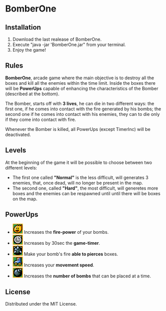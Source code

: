 # BomberOne

## Installation

1. Download the last realease of BomberOne.
2. Execute "java -jar 'BomberOne.jar" from your terminal.
3. Enjoy the game!

## Rules

**BomberOne**, arcade game where the main objective is to destroy all the boxes and kill all the enemies within the time limit.
Inside the boxes there will be **PowerUps** capable of enhancing the characteristics of the Bomber (described at the bottom).

The Bomber, starts off with **3 lives**, he can die in two different ways: the first one, if he comes into contact with the fire generated by his bombs; the second one if he comes into contact with his enemies, they can to die only if they come into contact with fire.

Whenever the Bomber is killed, all PowerUps (except TimerInc) will be deactivated.


## Levels
At the beginning of the game it will be possible to choose between two different levels:
- The first one called **"Normal"** is the less difficult, will generates 3 enemies, that, once dead, will no longer be present in the map.
- The second one, called **"Hard"**, the most difficult, will generetes more boxes and the enemies can be respawned until until there will be boxes on the map. 


## PowerUps
- ![](src/main/resources/images/power_firepower.png?raw=true "FirePower") Increases the **fire-power** of your bombs.
- ![](src/main/resources/images/power_timer.png?raw=true "TimerInc") Increases by 30sec the **game-timer**.
- ![](src/main/resources/images/power_pierce.png?raw=true "Pierce") Make your bomb's fire **able to pierces** boxes.
- ![](src/main/resources/images/power_speed.png?raw=true "SpeedInc") Increases your **movement speed**.
- ![](src/main/resources/images/power_bomb.png?raw=true "MultiBomb") Increases the **number of bombs** that can be placed at a time.

## License
Distributed under the MIT License.

